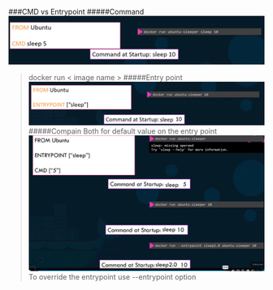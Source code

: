 ###CMD vs Entrypoint
#####Command
![alt image](CMD.png)
> docker run < image name >
#####Entry point
![alt image](entrypoint.png)
#####Compain Both for default value on the entry point
![alt image](Cmd-Entrypoint.png)
> To override the entrypoint use --entrypoint option